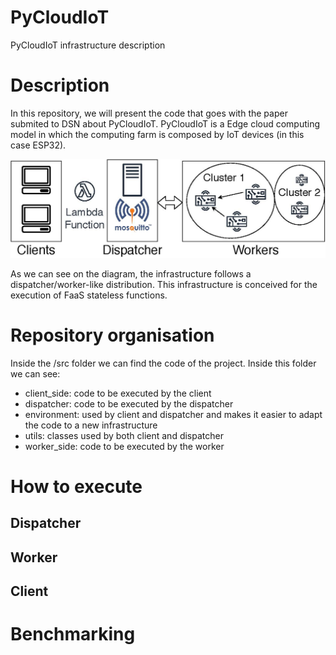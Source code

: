 # PyCloudIoT
PyCloudIoT infrastructure description

# Description
In this repository, we will present the code that goes with the paper submited to DSN about PyCloudIoT.
PyCloudIoT is a Edge cloud computing model in which the computing farm is composed by IoT devices (in this case ESP32).

![main_scheme](documentation_images\esquema_articulo-Page-5-big.jpg)

As we can see on the diagram, the infrastructure follows a dispatcher/worker-like distribution. 
This infrastructure is conceived for the execution of FaaS stateless functions.

# Repository organisation
Inside the /src folder we can find the code of the project. Inside this folder we can see:
- client_side: code to be executed by the client
- dispatcher: code to be executed by the dispatcher
- environment: used by client and dispatcher and makes it easier to adapt the code to a new infrastructure
- utils: classes used by both client and dispatcher
- worker_side: code to be executed by the worker
  
# How to execute
## Dispatcher

## Worker

## Client
# Benchmarking
